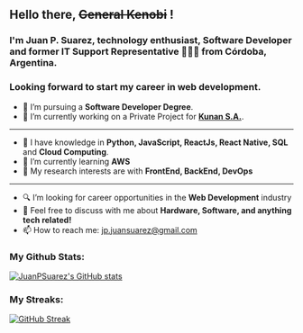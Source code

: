 ## Hello there, <s>General Kenobi</s> !

### I'm Juan P. Suarez, technology enthusiast, Software Developer and former IT Support Representative 👨🏻‍💻 from Córdoba, Argentina. 

### Looking forward to start my career in web development.




- 💼 I’m pursuing a <strong>Software Developer Degree</strong>.
- 🔭 I’m currently working on a Private Project for <strong>[Kunan S.A.](https://www.kunan.com.ar/)</strong>.
---
- 🚀 I have knowledge in <strong> Python, JavaScript, ReactJs, React Native, SQL</strong> and <strong>Cloud Computing</strong>.
- 🌱 I’m currently learning <strong> AWS</strong>
- 🤔 My research interests are with <strong>FrontEnd, BackEnd, DevOps</strong>
---
- 🔍 I’m looking for career opportunities in the <strong>Web Development</strong> industry
- 💬 Feel free to discuss with me about <strong>Hardware, Software, and anything tech related!</strong>
- 📫 How to reach me: jp.juansuarez@gmail.com

### My Github Stats:

[![JuanPSuarez's GitHub stats](https://github-readme-stats.vercel.app/api?username=JuanPSuarez&show_icons=true&theme=darcula)](https://github.com/JuanPSuarez/github-readme-stats)

### My Streaks:

[![GitHub Streak](https://streak-stats.demolab.com/?user=JuanPSuarez&theme=dark)](https://git.io/streak-stats)


